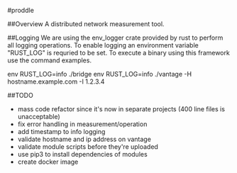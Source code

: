 #proddle

##Overview
A distributed network measurement tool.

##Logging
We are using the env_logger crate provided by rust to perform
all logging operations. To enable logging an environment
variable "RUST_LOG" is requried to be set. To execute a
binary using this framework use the command examples.

env RUST_LOG=info ./bridge
env RUST_LOG=info ./vantage -H hostname.example.com -I 1.2.3.4

##TODO
- mass code refactor since it's now in separate projects (400 line files is unacceptable)
- fix error handling in measurement/operation
- add timestamp to info logging
- validate hostname and ip address on vantage
- validate module scripts before they're uploaded
- use pip3 to install dependencies of modules
- create docker image
